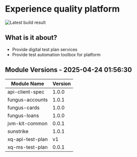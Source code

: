 # Experience quality platform

![Latest build result](https://github.com/chauhaidang/xq-platform/actions/workflows/ci.yaml/badge.svg?branch=main)

## What is it about?
- Provide digital test plan services
- Provide test automation toolbox for platform
## Module Versions - 2025-04-24 01:56:30

| Module Name | Version |
|-------------|----------|
| api-client-spec | 1.0.0 |
| fungus-accounts | 1.0.1 |
| fungus-cards | 1.0.0 |
| fungus-loans | 1.0.0 |
| jvm-kit-common | 0.0.1 |
| sunstrike | 1.0.1 |
| xq-api-test-plan | v1 |
| xq-ms-test-plan | 0.0.1 |
